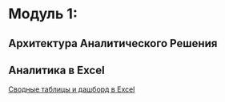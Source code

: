 # Модуль 1:

## Архитектура Аналитического Решения

## Аналитика в Excel
[Сводные таблицы и дашборд в Excel](https://github.com/KristinaLyu/DE_project/blob/main/DE-101/Module1/Sample%20Superstore.xlsx)

